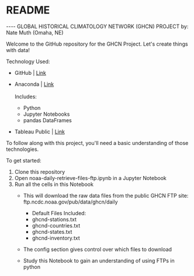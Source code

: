 # README
---- GLOBAL HISTORICAL CLIMATOLOGY NETWORK (GHCN) PROJECT
by: Nate Muth (Omaha, NE)

Welcome to the GitHub repository for the GHCN Project. Let's create things with data!

Technology Used:
- GitHub | <a href="https://desktop.github.com/">Link</a>
- Anaconda | <a href="https://conda.io/docs/download.html">Link</a><br>
    <br>
    Includes:
    - Python
    - Jupyter Notebooks
    - pandas DataFrames
    
- Tableau Public | <a href="https://public.tableau.com/en-us/s/">Link</a>

To follow along with this project, you'll need a basic understanding of those technologies.

To get started:
1. Clone this repository
2. Open noaa-daily-retrieve-files-ftp.ipynb in a Jupyter Notebook
3. Run all the cells in this Notebook
    - This will download the raw data files from the public GHCN FTP site: ftp.ncdc.noaa.gov/pub/data/ghcn/daily
        - Default Files Included:
        - ghcnd-stations.txt
        - ghcnd-countries.txt
        - ghcnd-states.txt
        - ghcnd-inventory.txt
        
    - The config section gives control over which files to download
    - Study this Notebook to gain an understanding of using FTPs in python